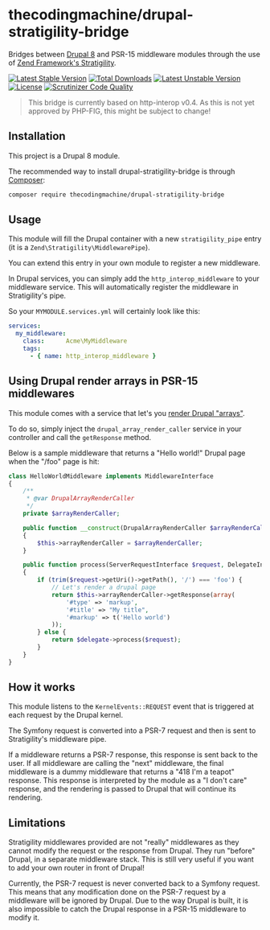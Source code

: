 # thecodingmachine/drupal-stratigility-bridge

Bridges between [Drupal 8](https://www.drupal.org/8) and PSR-15 middleware modules through the use of [Zend Framework's Stratigility](https://zendframework.github.io/zend-stratigility/).


[![Latest Stable Version](https://poser.pugx.org/thecodingmachine/drupal-stratigility-bridge/v/stable)](https://packagist.org/packages/thecodingmachine/drupal-stratigility-bridge)
[![Total Downloads](https://poser.pugx.org/thecodingmachine/drupal-stratigility-bridge/downloads)](https://packagist.org/packages/thecodingmachine/drupal-stratigility-bridge)
[![Latest Unstable Version](https://poser.pugx.org/thecodingmachine/drupal-stratigility-bridge/v/unstable)](https://packagist.org/packages/thecodingmachine/drupal-stratigility-bridge)
[![License](https://poser.pugx.org/thecodingmachine/drupal-stratigility-bridge/license)](https://packagist.org/packages/thecodingmachine/drupal-stratigility-bridge)
[![Scrutinizer Code Quality](https://scrutinizer-ci.com/g/thecodingmachine/drupal-stratigility-bridge/badges/quality-score.png?b=0.4)](https://scrutinizer-ci.com/g/thecodingmachine/drupal-stratigility-bridge/?branch=0.4)

> This bridge is currently based on http-interop v0.4. As this is not yet approved by PHP-FIG, this might be subject to change!

## Installation

This project is a Drupal 8 module.

The recommended way to install drupal-stratigility-bridge is through [Composer](http://getcomposer.org/):

```sh
composer require thecodingmachine/drupal-stratigility-bridge
```

## Usage

This module will fill the Drupal container with a new `stratigility_pipe` entry (it is a `Zend\Stratigility\MiddlewarePipe`).

You can extend this entry in your own module to register a new middleware.

In Drupal services, you can simply add the `http_interop_middleware` to your middleware service. This will automatically register the middleware in Stratigility's pipe.

So your `MYMODULE.services.yml` will certainly look like this:

```yml
services:
  my_middleware:
    class:      Acme\MyMiddleware
    tags:
      - { name: http_interop_middleware }
```

## Using Drupal render arrays in PSR-15 middlewares

This module comes with a service that let's you [render Drupal "arrays"](https://www.drupal.org/docs/8/api/render-api/render-arrays).

To do so, simply inject the `drupal_array_render_caller` service in your controller and call the `getResponse` method.

Below is a sample middleware that returns a "Hello world!" Drupal page when the "/foo" page is hit:

```php
class HelloWorldMiddleware implements MiddlewareInterface
{
    /**
     * @var DrupalArrayRenderCaller
     */
    private $arrayRenderCaller;

    public function __construct(DrupalArrayRenderCaller $arrayRenderCaller)
    {
        $this->arrayRenderCaller = $arrayRenderCaller;
    }

    public function process(ServerRequestInterface $request, DelegateInterface $delegate)
    {
        if (trim($request->getUri()->getPath(), '/') === 'foo') {
            // Let's render a drupal page
            return $this->arrayRenderCaller->getResponse(array(
                '#type' => 'markup',
                '#title' => "My title",
                '#markup' => t('Hello world')
            ));
        } else {
            return $delegate->process($request);
        }
    }
}
```

## How it works

This module listens to the `KernelEvents::REQUEST` event that is triggered at each request by the Drupal kernel.

The Symfony request is converted into a PSR-7 request and then is sent to Stratigility's middleware pipe.

If a middleware returns a PSR-7 response, this response is sent back to the user.
If all middleware are calling the "next" middleware, the final middleware is a dummy middleware that returns a "418 I'm a teapot" response.
This response is interpreted by the module as a "I don't care" response, and the rendering is passed to Drupal that will continue its rendering. 

## Limitations

Stratigility middlewares provided are not "really" middlewares as they cannot modify the request or the response from Drupal.
They run "before" Drupal, in a separate middleware stack. This is still very useful if you want to add your own router in front of Drupal!

Currently, the PSR-7 request is never converted back to a Symfony request. This means that any modification done on the PSR-7 request by a middleware will be ignored by Drupal.
Due to the way Drupal is built, it is also impossible to catch the Drupal response in a PSR-15 middleware to modify it.
